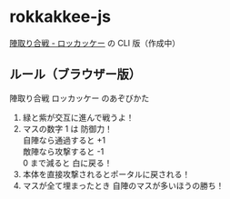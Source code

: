 # rokkakkee-js

[陣取り合戦 - ロッカッケー](https://rokkakkee.netlify.app/) の CLI 版（作成中）

## ルール（ブラウザー版）

陣取り合戦 ロッカッケー のあぞびかた

1. 緑と紫が交互に進んで戦うよ！
2. マスの数字 1 は 防御力！ \
   自陣なら通過すると +1 \
   敵陣なら攻撃すると -1 \
   0 まで減ると 白に戻る！
3. 本体を直接攻撃されるとポータルに戻される！
4. マスが全て埋まったとき
   自陣のマスが多いほうの勝ち！
